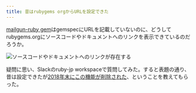 ```yaml
---
title: 昔はrubygems orgからURLを設定できた
---
```

[mailgun-ruby gem](https://rubygems.org/gems/mailgun-ruby)はgemspecにURLを記載していないのに、どうしてrubygems.orgにソースコードやドキュメントへのリンクを表示できているのだろうか。

![](https://lh3.googleusercontent.com/docs/ADP-6oGLL_u2etNq4C8Ksx8ydJ-SH8AahhapQb_sGWR0APX71laXZIqg4VBlE20Bd3TVTerCudrW5LXUm6hzo89LPEmKyzuAVwhokXyEZog7GdRVJcGi1E1Jsk9ZrgY9KaVp-hTtEFsaRvDwByd2TlgdxbHd1oyBtIl_2r1OAKlaN2XR06wi8c6srySs6ze7BVDW5axgSeciZmcL8JsG2nE-ev3urTTxpV5Suew68gykaDxehJc4mLSRDam_LhcdMfXSGhZk4BlR-NmEkf9e6eNNJV47RxtawZOSTZ5LYVUxJu20sTZAvcRWyI2lfUOriAX2mSYqjUVFze7uxARz7RLcfzvP9HNG4idc4yGjIT6lSSCLc4JZdAwyFLaQ7f4LdgqIw8-lvVrtoOICxCoRuVJVYLXWeOn7JsfPvRb739KVDalvEQLHE8_7EnJXILNMUXXa4kOPTT1oKfpkPXuN5_eX1LHNbPq4X84fZOlXkUSNP1-Ku2tBQNZowsA1bvhzqWyj3vdC0bY6aAxSTomkxgRbbw8-7EKHrwnFY_0FQ2oMjgmhsWLWPgqSTeAPaMqQQ7H3s3_hq-3SDI89gFzA1JGtR2Z7lAtjD7e6nZV-b9Ql6pD6tkTEH8_SD3copHGVzyoF7DzKg99StWiLBW48L15bCW2ERshRJXO_2ELdCaqpcuHlybjI4-t_MYFKFbuVuUwa_mSA3AIZ6XaQY7Z53sVxKSfwxfOiwBC048iF1Xh5TC5ystCkH2fJ4t9xD-wbd79IZDDowH5uNMchFnL8OG8pNglCBKptoJY54ncR4NhazvL8K66ogG3AcZPhOw4X3uIXBLcdBZPNwz0Hn6V_99-Q1Xsg79yZeOgRI26sxpm2NWaEW_Lzy6WcV_qt6GGMBpxALuGryuGcYsGf9pP37Fh5T_VZv58RUzjqinaGhIrLkFj6VPgEUaIhaw-AMiDBqgKd_WAC8x-YA9UtGYaknaOnrqaORBJlAPL2hGv1zYH3WQOARDx_-W_u9w1wiVhfr9BNDHdBOYtfGFHhvmedR7Pk3IDZRcA7hNb7OmbIviZ9senieUuIbAjRAIahSF6fH1RR5_Qz8BeHxg4rLeZBGKfqCGdDOWbACZgszklUqMLGo3k3CklxXUkjcfnY0vwFyfX48RWvYvOWv-ltsyXR1rPuvz7AW5e32L9UUWVkhhaQjo5dmxZTP_YWHmud9fwYdB7cih71fkahyqa0bNuRkzJTVN9loeSEb03gAJIe47cvbTzwMkxN "ソースコードやドキュメントへのリンクが存在する")

疑問に思い、Slackのruby-jp workspaceで質問してみた。すると表題の通り、昔は設定できたが[2018年末にこの機能が削除された](https://github.com/rubygems/rubygems.org/pull/1815)、ということを教えてもらった。
